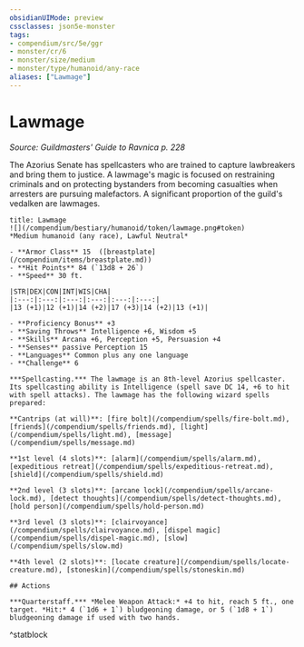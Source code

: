 ```yaml
---
obsidianUIMode: preview
cssclasses: json5e-monster
tags:
- compendium/src/5e/ggr
- monster/cr/6
- monster/size/medium
- monster/type/humanoid/any-race
aliases: ["Lawmage"]
---
```

# Lawmage
*Source: Guildmasters' Guide to Ravnica p. 228*  

The Azorius Senate has spellcasters who are trained to capture lawbreakers and bring them to justice. A lawmage's magic is focused on restraining criminals and on protecting bystanders from becoming casualties when arresters are pursuing malefactors. A significant proportion of the guild's vedalken are lawmages.

```ad-statblock
title: Lawmage
![](/compendium/bestiary/humanoid/token/lawmage.png#token)
*Medium humanoid (any race), Lawful Neutral*

- **Armor Class** 15  ([breastplate](/compendium/items/breastplate.md))
- **Hit Points** 84 (`13d8 + 26`)
- **Speed** 30 ft.

|STR|DEX|CON|INT|WIS|CHA|
|:---:|:---:|:---:|:---:|:---:|:---:|
|13 (+1)|12 (+1)|14 (+2)|17 (+3)|14 (+2)|13 (+1)|

- **Proficiency Bonus** +3
- **Saving Throws** Intelligence +6, Wisdom +5
- **Skills** Arcana +6, Perception +5, Persuasion +4
- **Senses** passive Perception 15
- **Languages** Common plus any one language
- **Challenge** 6

***Spellcasting.*** The lawmage is an 8th-level Azorius spellcaster. Its spellcasting ability is Intelligence (spell save DC 14, +6 to hit with spell attacks). The lawmage has the following wizard spells prepared:

**Cantrips (at will)**: [fire bolt](/compendium/spells/fire-bolt.md), [friends](/compendium/spells/friends.md), [light](/compendium/spells/light.md), [message](/compendium/spells/message.md)

**1st level (4 slots)**: [alarm](/compendium/spells/alarm.md), [expeditious retreat](/compendium/spells/expeditious-retreat.md), [shield](/compendium/spells/shield.md)

**2nd level (3 slots)**: [arcane lock](/compendium/spells/arcane-lock.md), [detect thoughts](/compendium/spells/detect-thoughts.md), [hold person](/compendium/spells/hold-person.md)

**3rd level (3 slots)**: [clairvoyance](/compendium/spells/clairvoyance.md), [dispel magic](/compendium/spells/dispel-magic.md), [slow](/compendium/spells/slow.md)

**4th level (2 slots)**: [locate creature](/compendium/spells/locate-creature.md), [stoneskin](/compendium/spells/stoneskin.md)

## Actions

***Quarterstaff.*** *Melee Weapon Attack:* +4 to hit, reach 5 ft., one target. *Hit:* 4 (`1d6 + 1`) bludgeoning damage, or 5 (`1d8 + 1`) bludgeoning damage if used with two hands.
```
^statblock